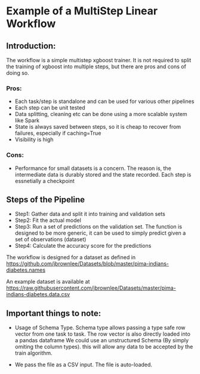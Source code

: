 # Example of a MultiStep Linear Workflow

## Introduction:
The workflow is a simple multistep xgboost  trainer. It is not required to split the training of xgboost into multiple steps, but there are pros and cons of doing so.

### Pros:
 - Each task/step is standalone and can be used for various other pipelines
 - Each step can be unit tested
 - Data splitting, cleaning etc can be done using a more scalable system like Spark
 - State is always saved between steps, so it is cheap to recover from failures, especially if caching=True
 - Visibility is high

### Cons:
 - Performance for small datasets is a concern. The reason is, the intermediate data is durably stored and the state recorded. Each step is essnetially a checkpoint

## Steps of the Pipeline
 - Step1: Gather data and split it into training and validation sets
 - Step2: Fit the actual model
 - Step3: Run a set of predictions on the validation set. The function is designed to be more generic, it can be used to simply predict given a set of observations (dataset)
 - Step4: Calculate the accuracy score for the predictions

The workflow is designed for a dataset as defined in 
https://github.com/jbrownlee/Datasets/blob/master/pima-indians-diabetes.names

An example dataset is available at
https://raw.githubusercontent.com/jbrownlee/Datasets/master/pima-indians-diabetes.data.csv

## Important things to note:
- Usage of Schema Type. Schema type allows passing a type safe row vector from one task to task. The row vector is also directly loaded into a pandas dataframe
  We could use an unstructured Schema (By simply omiting the column types). this will allow any data to be accepted by the train algorithm.

- We pass the file as a CSV input. The file is auto-loaded.

